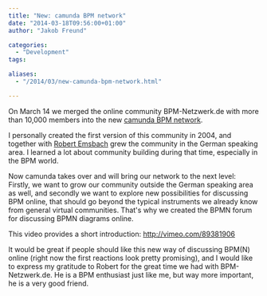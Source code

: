 ```yaml
---
title: "New: camunda BPM network"
date: "2014-03-18T09:56:00+01:00"
author: "Jakob Freund"

categories:
  - "Development"
tags: 

aliases:
  - "/2014/03/new-camunda-bpm-network.html"

---
```


<p>
On March 14 we merged the online community BPM-Netzwerk.de with more than 10,000 members into the new <a href="http://network.camunda.org">camunda BPM network</a>.
</p>
<p>
I personally created the first version of this community in 2004, and together with <a href="https://twitter.com/remsbach">Robert Emsbach</a> grew the community in the German speaking area. I learned a lot about community building during that time, especially in the BPM world. 
</p>
<p>
Now camunda takes over and will bring our network to the next level: Firstly, we want to grow our community outside the German speaking area as well, and secondly we want to explore new possibilities for discussing BPM online, that should go beyond the typical instruments we already know from general virtual communities. That's why we created the BPMN forum for discussing BPMN diagrams online. 
</p>
<p>
This video provides a short introduction: <a href="http://vimeo.com/89381906">http://vimeo.com/89381906</a>
</p>
<p>
It would be great if people should like this new way of discussing BPM(N) online (right now the first reactions look pretty promising), and I would like to express my gratitude to Robert for the great time we had with BPM-Netzwerk.de. He is a BPM enthusiast just like me, but way more important, he is a very good friend. 
</p>
